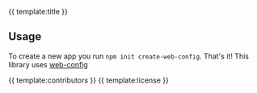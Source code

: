 {{ template:title }}

## Usage

To create a new app you run `npm init create-web-config`. That's it! This library uses [web-config](https://github.com/andreasbm/web-config)

{{ template:contributors }}
{{ template:license }}